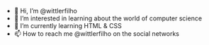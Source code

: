 - 👋 Hi, I’m @wittlerfilho
- 👀 I’m interested in learning about the world of computer science
- 🌱 I’m currently learning HTML & CSS
- 📫 How to reach me @wittlerfilho on the social networks

<!---
wittlerfilho/wittlerfilho is a ✨ special ✨ repository because its `README.md` (this file) appears on your GitHub profile.
You can click the Preview link to take a look at your changes.
--->
